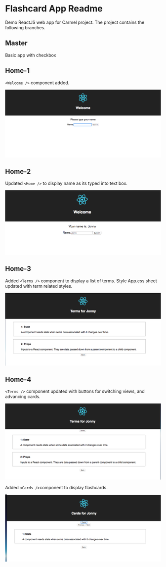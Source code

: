 # Flashcard App Readme
Demo ReactJS web app for Carmel project. The project contains the following branches.

## Master
Basic app with checkbox

## Home-1 
``<Welcome />`` component added.

![](/src/img/home1.png)

## Home-2
Updated ``<Home />`` to display name as its typed into text box.

![](/src/img/home3.png)

## Home-3
Added ``<Terms />`` component to display a list of terms. Style App.css sheet updated with term related styles.

![](/src/img/terms.png)


## Home-4 
``<Terms />`` component updated with buttons for switching views, and advancing cards.

![](/src/img/terms2.png)

Added ``<Cards />``component to display flashcards. 

![](/src/img/cards.png)